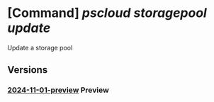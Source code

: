 # [Command] _pscloud storagepool update_

Update a storage pool

## Versions

### [2024-11-01-preview](/Resources/mgmt-plane/L3N1YnNjcmlwdGlvbnMve30vcmVzb3VyY2Vncm91cHMve30vcHJvdmlkZXJzL3B1cmVzdG9yYWdlLmJsb2NrL3N0b3JhZ2Vwb29scy97fQ==/2024-11-01-preview.xml) **Preview**

<!-- mgmt-plane /subscriptions/{}/resourcegroups/{}/providers/purestorage.block/storagepools/{} 2024-11-01-preview -->

